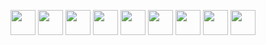 <p align="center">
  <img src="https://github.com/user-attachments/assets/c3986bd3-16a6-4432-b2b4-4288b99845d5" style="width: 40px"></img>
  <img src="https://github.com/user-attachments/assets/1459228d-415d-4e3d-bf5b-d322e40c5a44" style="width: 40px"></img>
  <img src="https://github.com/user-attachments/assets/90182b78-2760-4785-91c3-682036ad2eb2" style="width: 40px"></img>
  <img src="https://github.com/user-attachments/assets/9d54264d-d050-4dea-b689-5293c834f070" style="width: 40px"></img>
  <img src="https://github.com/user-attachments/assets/d017bf39-28fa-4e97-8264-f74f6be399ab" style="width: 40px"></img>
  <img src="https://github.com/user-attachments/assets/3d70cdcf-a04a-4702-9641-14c1033fe412" style="width: 40px"></img>
  <img src="https://github.com/user-attachments/assets/295b1415-7872-45c4-816f-eaf0c502b666" style="width: 40px"></img>
  <img src="https://github.com/user-attachments/assets/db43d2fc-ecf4-4b71-9cd9-32407ce7475a" style="width: 40px"></img>
  <img src="https://github.com/user-attachments/assets/5df41892-3517-4c4f-88b9-ca933d0d7ee8" style="width: 40px"></img>
</p>



